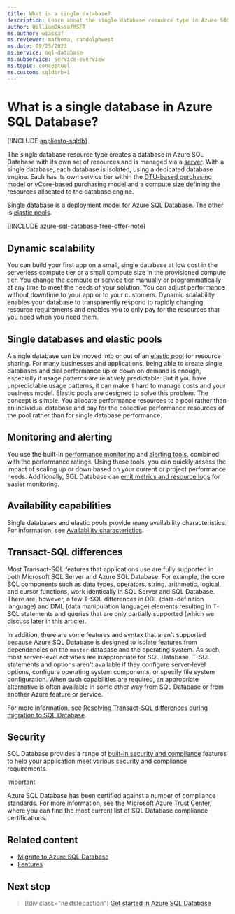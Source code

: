 ```yaml
---
title: What is a single database?
description: Learn about the single database resource type in Azure SQL Database.
author: WilliamDAssafMSFT
ms.author: wiassaf
ms.reviewer: mathoma, randolphwest
ms.date: 09/25/2023
ms.service: sql-database
ms.subservice: service-overview
ms.topic: conceptual
ms.custom: sqldbrb=1
---
```

# What is a single database in Azure SQL Database?

[!INCLUDE [appliesto-sqldb](../includes/appliesto-sqldb.md)]

The single database resource type creates a database in Azure SQL Database with its own set of resources and is managed via a [server](logical-servers.md). With a single database, each database is isolated, using a dedicated database engine. Each has its own service tier within the [DTU-based purchasing model](service-tiers-dtu.md) or [vCore-based purchasing model](service-tiers-vcore.md) and a compute size defining the resources allocated to the database engine.

Single database is a deployment model for Azure SQL Database. The other is [elastic pools](elastic-pool-overview.md).

[!INCLUDE [azure-sql-database-free-offer-note](../includes/azure-sql-database-free-offer-note.md)]

## Dynamic scalability

You can build your first app on a small, single database at low cost in the serverless compute tier or a small compute size in the provisioned compute tier. You change the [compute or service tier](single-database-scale.md) manually or programmatically at any time to meet the needs of your solution. You can adjust performance without downtime to your app or to your customers. Dynamic scalability enables your database to transparently respond to rapidly changing resource requirements and enables you to only pay for the resources that you need when you need them.

## Single databases and elastic pools

A single database can be moved into or out of an [elastic pool](elastic-pool-overview.md) for resource sharing. For many businesses and applications, being able to create single databases and dial performance up or down on demand is enough, especially if usage patterns are relatively predictable. But if you have unpredictable usage patterns, it can make it hard to manage costs and your business model. Elastic pools are designed to solve this problem. The concept is simple. You allocate performance resources to a pool rather than an individual database and pay for the collective performance resources of the pool rather than for single database performance.

## Monitoring and alerting

You use the built-in [performance monitoring](performance-guidance.md) and [alerting tools](alerts-insights-configure-portal.md), combined with the performance ratings. Using these tools, you can quickly assess the impact of scaling up or down based on your current or project performance needs. Additionally, SQL Database can [emit metrics and resource logs](metrics-diagnostic-telemetry-logging-streaming-export-configure.md) for easier monitoring.

## Availability capabilities

Single databases and elastic pools provide many availability characteristics. For information, see [Availability characteristics](sql-database-paas-overview.md#availability-capabilities).

## Transact-SQL differences

Most Transact-SQL features that applications use are fully supported in both Microsoft SQL Server and Azure SQL Database. For example, the core SQL components such as data types, operators, string, arithmetic, logical, and cursor functions, work identically in SQL Server and SQL Database. There are, however, a few T-SQL differences in DDL (data-definition language) and DML (data manipulation language) elements resulting in T-SQL statements and queries that are only partially supported (which we discuss later in this article).

In addition, there are some features and syntax that aren't supported because Azure SQL Database is designed to isolate features from dependencies on the `master` database and the operating system. As such, most server-level activities are inappropriate for SQL Database. T-SQL statements and options aren't available if they configure server-level options, configure operating system components, or specify file system configuration. When such capabilities are required, an appropriate alternative is often available in some other way from SQL Database or from another Azure feature or service.

For more information, see [Resolving Transact-SQL differences during migration to SQL Database](transact-sql-tsql-differences-sql-server.md).

## Security

SQL Database provides a range of [built-in security and compliance](security-overview.md) features to help your application meet various security and compliance requirements.

> [!IMPORTANT]  
> Azure SQL Database has been certified against a number of compliance standards. For more information, see the [Microsoft Azure Trust Center](https://gallery.technet.microsoft.com/Overview-of-Azure-c1be3942), where you can find the most current list of SQL Database compliance certifications.

## Related content

- [Migrate to Azure SQL Database](migrate-to-database-from-sql-server.md)
- [Features](features-comparison.md)

## Next step

> [!div class="nextstepaction"]
> [Get started in Azure SQL Database](quickstart-content-reference-guide.md)

